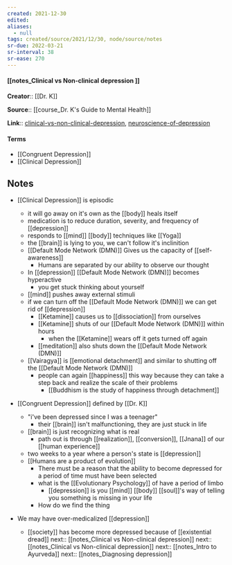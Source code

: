 ```yaml
---
created: 2021-12-30 
edited: 
aliases:
  - null
tags: created/source/2021/12/30, node/source/notes
sr-due: 2022-03-21
sr-interval: 38
sr-ease: 270
---
```


#### [[notes_Clinical vs Non-clinical depression ]]

**Creator**:: [[Dr. K]]
 
**Source**:: [[course_Dr. K's Guide to Mental Health]]

**Link**:: [clinical-vs-non-clinical-depression](https://coaching.healthygamer.gg/guide/lessons/clinical-vs-non-clinical-depression), [neuroscience-of-depression](https://coaching.healthygamer.gg/guide/lessons/neuroscience-of-depression)

#### Terms

- [[Congruent Depression]]
- [[Clinical Depression]]

## Notes

- [[Clinical Depression]] is episodic
	- it will go away on it's own as the [[body]] heals itself
	- medication is to reduce duration, severity, and frequency of [[depression]]
	- responds to [[mind]] [[body]] techniques like [[Yoga]]
	- the [[brain]] is lying to you, we can't follow it's inclinition
	- [[Default Mode Network (DMN)]] Gives us the capacity of [[self-awareness]]
		- Humans are separated by our ability to observe our thought
	- In [[depression]] [[Default Mode Network (DMN)]] becomes hyperactive
		- you get stuck thinking about yourself
	- [[mind]] pushes away external stimuli
	- if we can turn off the [[Default Mode Network (DMN)]] we can get rid of [[depression]]
		- [[Ketamine]] causes us to [[dissociation]] from ourselves
		- [[Ketamine]] shuts of our [[Default Mode Network (DMN)]] within hours
			- when the [[Ketamine]] wears off it gets turned off again
		- [[meditation]] also shuts down the [[Default Mode Network (DMN)]]
	- [[Vairagya]] is [[emotional detachment]] and similar to shutting off the [[Default Mode Network (DMN)]]
		- people can again [[happiness]] this way because they can take a step back and realize the scale of their problems
			- [[Buddhism is the study of happiness through detachment]]
	
- [[Congruent Depression]] defined by [[Dr. K]]
	- "i've been depressed since I was a teenager"
		- their [[brain]] isn't malfunctioning, they are just stuck in life
	- [[brain]] is just recognizing what is real
		- path out is through [[realization]], [[conversion]], [[Jnana]] of our [[human experience]]
	- two weeks to a year where a person's state is [[depression]]
	- [[Humans are a product of evolution]]
		- There must be a reason that the ability to become depressed for a period of time must have been selected
		- what is the [[Evolutionary Psychology]] of have a period of limbo
			- [[depression]] is you [[mind]] [[body]] [[soul]]'s way of telling you something is missing in your life
		- How do we find the thing
- We may have over-medicalized [[depression]]
	- [[society]] has become more depressed because of [[existential dread]]
next:: [[notes_Clinical vs Non-clinical depression]]
next:: [[notes_Clinical vs Non-clinical depression]]
next:: [[notes_Intro to Ayurveda]]
next:: [[notes_Diagnosing depression]]





